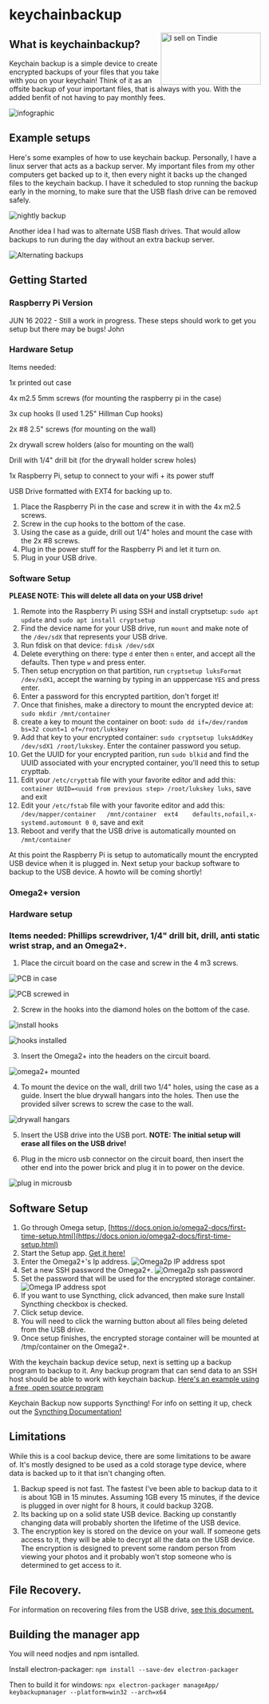 
# keychainbackup

<a href="https://www.tindie.com/stores/thinklearndo/?ref=offsite_badges&utm_source=sellers_thinklearndo&utm_medium=badges&utm_campaign=badge_large"><img align="right" src="https://d2ss6ovg47m0r5.cloudfront.net/badges/tindie-larges.png" alt="I sell on Tindie" width="200" height="104"></a>

## What is keychainbackup?

Keychain backup is a simple device to create encrypted backups of your files that you take with you on your keychain! Think of it as an offsite backup of your important files, that is always with you. With the added benfit of not having to pay monthly fees.

![infographic](pictures/infographic.png)

## Example setups

Here's some examples of how to use keychain backup. Personally, I have a linux server that acts as a backup server. My important files from my other computers get backed up to it, then every night it backs up the changed files to the keychain backup. I have it scheduled to stop running the backup early in the morning, to make sure that the USB flash drive can be removed safely.

![nightly backup](pictures/nightly_backup.png)

Another idea I had was to alternate USB flash drives. That would allow backups to run during the day without an extra backup server.

![Alternating backups](pictures/alternating_backups.png)

## Getting Started

### Raspberry Pi Version

JUN 16 2022 - Still a work in progress. These steps should work to get you setup but there may be bugs! John

### Hardware Setup

Items needed:

1x printed out case

4x m2.5 5mm screws (for mounting the raspberry pi in the case)

3x cup hooks (I used 1.25" Hillman Cup hooks)

2x #8 2.5" screws (for mounting on the wall)

2x drywall screw holders (also for mounting on the wall)

Drill with 1/4" drill bit (for the drywall holder screw holes)

1x Raspberry Pi, setup to connect to your wifi + its power stuff

USB Drive formatted with EXT4 for backing up to.

1. Place the Raspberry Pi in the case and screw it in with the 4x m2.5 screws.
2. Screw in the cup hooks to the bottom of the case.
3. Using the case as a guide, drill out 1/4" holes and mount the case with the 2x #8 screws.
4. Plug in the power stuff for the Raspberry Pi and let it turn on.
5. Plug in your USB drive.


### Software Setup

**PLEASE NOTE: This will delete all data on your USB drive!**

1. Remote into the Raspberry Pi using SSH and install cryptsetup: ```sudo apt update``` and ```sudo apt install cryptsetup```
2. Find the device name for your USB drive, run ```mount``` and make note of the ```/dev/sdX``` that represents your USB drive.
3. Run fdisk on that device: ```fdisk /dev/sdX```
4. Delete everything on there: type ```d``` enter then ```n``` enter, and accept all the defaults. Then type ```w``` and press enter.
5. Then setup encryption on that partition, run ```cryptsetup luksFormat /dev/sdX1```, accept the warning by typing in an upppercase ```YES``` and press enter.
6. Enter a password for this encrypted partition, don't forget it!
7. Once that finishes, make a directory to mount the encrypted device at: ```sudo mkdir /mnt/container```
8. create a key to mount the container on boot: ```sudo dd if=/dev/random bs=32 count=1 of=/root/lukskey```
9. Add that key to your encrypted container: ```sudo cryptsetup luksAddKey /dev/sdX1 /root/lukskey```. Enter the container password you setup.
10. Get the UUID for your encrypted parition, run ```sudo blkid``` and find the UUID associated with your encrypted container, you'll need this to setup crypttab.
11. Edit your ```/etc/crypttab``` file with your favorite editor and add this: ```container UUID=<uuid from previous step> /root/lukskey luks```, save and exit
12. Edit your ```/etc/fstab``` file with your favorite editor and add this: ```/dev/mapper/container   /mnt/container  ext4    defaults,nofail,x-systemd.automount 0 0```, save and exit
13. Reboot and verify that the USB drive is automatically mounted on ```/mnt/container```

At this point the Raspberry Pi is setup to automatically mount the encrypted USB device when it is plugged in. Next setup your backup software to backup to the USB device. A howto will be coming shortly!


### Omega2+ version

### Hardware setup

### Items needed: Phillips screwdriver, 1/4" drill bit, drill, anti static wrist strap, and an Omega2+.
 1. Place the circuit board on the case and screw in the 4 m3 screws.

 ![PCB in case](pictures/pcb_placed_in_case.jpg)

 ![PCB screwed in](pictures/pcb_screwed_in.jpg)

 2. Screw in the hooks into the diamond holes on the bottom of the case.

 ![install hooks](pictures/install_hooks.jpg)

 ![hooks installed](pictures/hooks_installed.jpg)

 3. Insert the Omega2+ into the headers on the circuit board.

 ![omega2+ mounted](pictures/omega_mounted.jpg)
 
 4. To mount the device on the wall, drill two 1/4" holes, using the case as a guide. Insert the blue drywall hangars into the holes. Then use the provided silver screws to screw the case to the wall.

 ![drywall hangars](pictures/drywall_mounting.jpg)
 
 5. Insert the USB drive into the USB port. <b>NOTE: The initial setup will erase all files on the USB drive!</b>
 
 6. Plug in the micro usb connector on the circuit board, then insert the other end into the power brick and plug it in to power on the device.

 ![plug in microusb](pictures/plug_in_power.jpg)


## Software Setup

 1. Go through Omega setup, [https://docs.onion.io/omega2-docs/first-time-setup.html](https://docs.onion.io/omega2-docs/first-time-setup.html)
 2. Start the Setup app. [Get it here!](https://github.com/johneast2/keychainbackup/releases/tag/V1.1)
 3. Enter the Omega2+'s Ip address.
 ![Omega2p IP address spot](pictures/omega2p_ipaddress.png)
 4. Set a new SSH password the Omega2+.
 ![Omega2p ssh password](pictures/omega2p_ssh_password.png)
 6. Set the password that will be used for the encrypted storage container.
 ![Omega IP address spot](pictures/omega2p_encryptedpassword.png)
 7. If you want to use Syncthing, click advanced, then make sure Install Syncthing checkbox is checked.
 8. Click setup device.
 9. You will need to click the warning button about all files being deleted from the USB drive.
 10. Once setup finishes, the encrypted storage container will be mounted at /tmp/container on the Omega2+.

With the keychain backup device setup, next is setting up a backup program to backup to it. Any backup program that can send data to an SSH host should be able to work with keychain backup. [Here's an example using a free, open source program](docs/SettingUpBackups.md)

Keychain Backup now supports Syncthing! For info on setting it up, check out the [Syncthing Documentation!](docs/SettingUpSyncthing.md)

## Limitations

While this is a cool backup device, there are some limitations to be aware of. It's mostly designed to be used as a cold storage type device, where data is backed up to it that isn't changing often.

1. Backup speed is not fast. The fastest I've been able to backup data to it is about 1GB in 15 minutes. Assuming 1GB every 15 minutes, if the device is plugged in over night for 8 hours, it could backup 32GB.
2. Its backing up on a solid state USB device. Backing up constantly changing data will probably shorten the lifetime of the USB device.
3. The encryption key is stored on the device on your wall. If someone gets access to it, they will be able to decrypt all the data on the USB device. The encryption is designed to prevent some random person from viewing your photos and it probably won't stop someone who is determined to get access to it.

## File Recovery.

For information on recovering files from the USB drive, [see this document.](docs/RecoveringFiles.md)

## Building the manager app

You will need nodjes and npm isntalled.

Install electron-packager: ```npm install --save-dev electron-packager```

Then to build it for windows: ```npx electron-packager manageApp/ keybackupmanager --platform=win32 --arch=x64```
